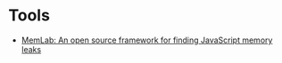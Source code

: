 # Tools

- [MemLab: An open source framework for finding JavaScript memory leaks](https://engineering.fb.com/2022/09/12/open-source/memlab/)
